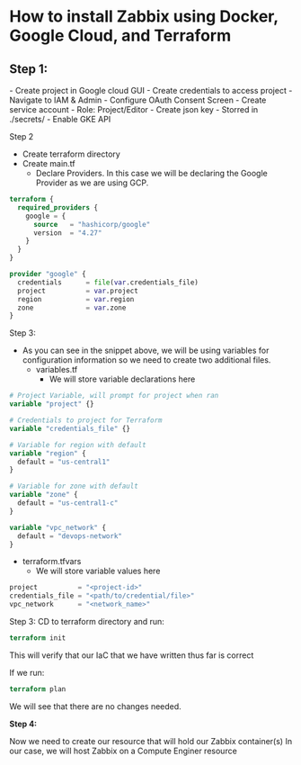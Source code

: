 <h1>How to install Zabbix using Docker, Google Cloud, and Terraform</h>

<h2>Step 1:</h2> 
- Create project in Google cloud GUI
- Create credentials to access project 
- Navigate to IAM & Admin
- Configure OAuth Consent Screen
- Create service account
    - Role: Project/Editor
    - Create json key
        - Storred in ./secrets/
- Enable GKE API

Step 2 
- Create terraform directory 
- Create main.tf
    - Declare Providers. In this case we will be declaring the Google Provider as we are using GCP.      
```terraform
terraform {
  required_providers {
    google = {
      source   = "hashicorp/google"
      version  = "4.27"
    }
  }
}

provider "google" {
  credentials      = file(var.credentials_file)
  project          = var.project
  region           = var.region
  zone             = var.zone
}
```
Step 3: 
- As you can see in the snippet above, we will be using variables for configuration information so we need to create two additional files. 
    - variables.tf
        - We will store variable declarations here 
```terraform
# Project Variable, will prompt for project when ran
variable "project" {}

# Credentials to project for Terraform
variable "credentials_file" {}

# Variable for region with default 
variable "region" {
  default = "us-central1"
}

# Variable for zone with default 
variable "zone" {
  default = "us-central1-c"
}

variable "vpc_network" {
  default = "devops-network"
}
```
- terraform.tfvars
    - We will store variable values here 
```terraform
project          = "<project-id>"
credentials_file = "<path/to/credential/file>"
vpc_network      = "<network_name>"
```
Step 3: 
CD to terraform directory and run:
```terraform
terraform init
```
This will verify that our IaC that we have written thus far is correct

If we run: 
```terraform
terraform plan 
```
We will see that there are no changes needed. 

<b>Step 4:</b>

Now we need to create our resource that will hold our Zabbix container(s)
In our case, we will host Zabbix on a Compute Enginer resource 